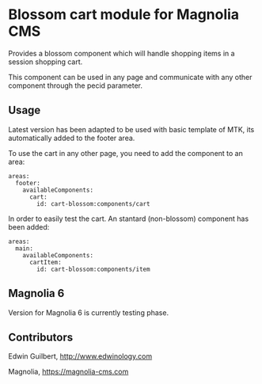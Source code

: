 # Blossom cart module for Magnolia CMS

Provides a blossom component which will handle shopping items in a session shopping cart.

This component can be used in any page and communicate with any other component through the pecid parameter.

## Usage

Latest version has been adapted to be used with basic template of MTK, its automatically added to the footer area.

To use the cart in any other page, you need to add the component to an area:

```
areas:
  footer:
    availableComponents:
      cart:
        id: cart-blossom:components/cart
```

In order to easily test the cart. An stantard (non-blossom) component has been added:

```
areas:
  main:
    availableComponents:
      cartItem:
        id: cart-blossom:components/item
```

## Magnolia 6

Version for Magnolia 6 is currently testing phase.

## Contributors

Edwin Guilbert, http://www.edwinology.com

Magnolia, https://magnolia-cms.com

